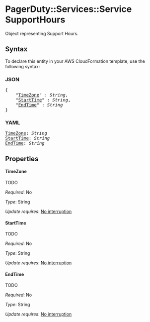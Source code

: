 # PagerDuty::Services::Service SupportHours

Object representing Support Hours.

## Syntax

To declare this entity in your AWS CloudFormation template, use the following syntax:

### JSON

<pre>
{
    "<a href="#timezone" title="TimeZone">TimeZone</a>" : <i>String</i>,
    "<a href="#starttime" title="StartTime">StartTime</a>" : <i>String</i>,
    "<a href="#endtime" title="EndTime">EndTime</a>" : <i>String</i>
}
</pre>

### YAML

<pre>
<a href="#timezone" title="TimeZone">TimeZone</a>: <i>String</i>
<a href="#starttime" title="StartTime">StartTime</a>: <i>String</i>
<a href="#endtime" title="EndTime">EndTime</a>: <i>String</i>
</pre>

## Properties

#### TimeZone

TODO

_Required_: No

_Type_: String

_Update requires_: [No interruption](https://docs.aws.amazon.com/AWSCloudFormation/latest/UserGuide/using-cfn-updating-stacks-update-behaviors.html#update-no-interrupt)

#### StartTime

TODO

_Required_: No

_Type_: String

_Update requires_: [No interruption](https://docs.aws.amazon.com/AWSCloudFormation/latest/UserGuide/using-cfn-updating-stacks-update-behaviors.html#update-no-interrupt)

#### EndTime

TODO

_Required_: No

_Type_: String

_Update requires_: [No interruption](https://docs.aws.amazon.com/AWSCloudFormation/latest/UserGuide/using-cfn-updating-stacks-update-behaviors.html#update-no-interrupt)

